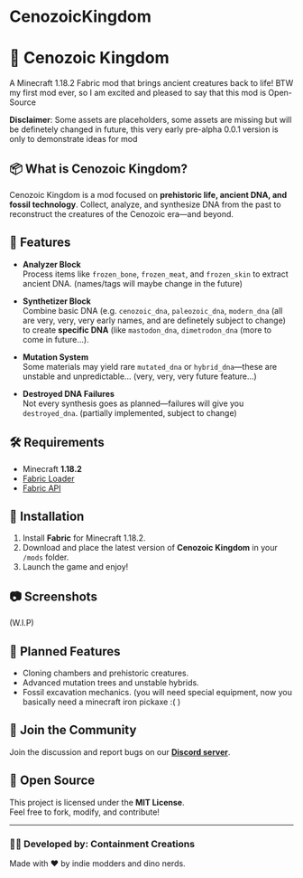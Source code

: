 # CenozoicKingdom

# 🦴 Cenozoic Kingdom

A Minecraft 1.18.2 Fabric mod that brings ancient creatures back to life! BTW my first mod ever, so I am excited and pleased to say that this mod is Open-Source

**Disclaimer**: Some assets are placeholders, some assets are missing but will be definetely changed in future, this very early pre-alpha 0.0.1 version is only to demonstrate ideas for mod

## 📦 What is Cenozoic Kingdom?

Cenozoic Kingdom is a mod focused on **prehistoric life, ancient DNA, and fossil technology**. Collect, analyze, and synthesize DNA from the past to reconstruct the creatures of the Cenozoic era—and beyond.

## 🔬 Features

- **Analyzer Block**  
  Process items like `frozen_bone`, `frozen_meat`, and `frozen_skin` to extract ancient DNA. (names/tags will maybe change in the future)

- **Synthetizer Block**  
  Combine basic DNA (e.g. `cenozoic_dna`, `paleozoic_dna`, `modern_dna` (all are very, very, very early names, and are definetely subject to change) to create **specific DNA** (like `mastodon_dna`, `dimetrodon_dna` (more to come in future...).

- **Mutation System**  
  Some materials may yield rare `mutated_dna` or `hybrid_dna`—these are unstable and unpredictable... (very, very, very future feature...)

- **Destroyed DNA Failures**  
  Not every synthesis goes as planned—failures will give you `destroyed_dna`. (partially implemented, subject to change)

## 🛠️ Requirements

- Minecraft **1.18.2**
- [Fabric Loader](https://fabricmc.net/)
- [Fabric API](https://modrinth.com/mod/fabric-api)

## 🔧 Installation

1. Install **Fabric** for Minecraft 1.18.2.
2. Download and place the latest version of **Cenozoic Kingdom** in your `/mods` folder.
3. Launch the game and enjoy!

## 📷 Screenshots

(W.I.P)

## 🧪 Planned Features

- Cloning chambers and prehistoric creatures.
- Advanced mutation trees and unstable hybrids.
- Fossil excavation mechanics. (you will need special equipment, now you basically need a minecraft iron pickaxe :( )

## 💬 Join the Community

Join the discussion and report bugs on our **[Discord server](https://discord.gg/pHQvYqYaZc)**.

## 📂 Open Source

This project is licensed under the **MIT License**.  
Feel free to fork, modify, and contribute!

---

### 👨‍💻 Developed by: Containment Creations  
Made with ❤️ by indie modders and dino nerds.
